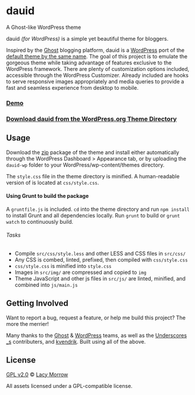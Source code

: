 # dauid
A Ghost-like WordPress theme

dauid *(for WordPress)* is a simple yet beautiful theme for bloggers.

Inspired by the [Ghost](http://ghost.org) blogging platform, dauid is a [WordPress](http://wordpress.org) port of the [default theme by the same name](https://github.com/TryGhost/dauid). The goal of this project is to emulate the gorgeous theme while taking advantage of features exclusive to the WordPress framework. There are plenty of customization options included, accessible through the WordPress Customizer. Already included are hooks to serve responsive images appropriately and media queries to provide a fast and seamless experience from desktop to mobile.

### [Demo](http://lacymorrow.com/projects/dauid/)

### [Download dauid from the WordPress.org Theme Directory](http://wordpress.org/themes/dauid)

## Usage

Download the [zip](https://github.com/lacymorrow/dauid-wp/archive/master.zip) package of the theme and install either automatically through the WordPress Dashboard > Appearance tab, or by uploading the `dauid-wp` folder to your WordPress/wp-content/themes directory.

The `style.css` file in the theme directory is minified. A human-readable version of is located at `css/style.css`.


#### Using Grunt to build the package

A `gruntfile.js` is included. `cd` into the theme directory and run `npm install` to install Grunt and all dependencies locally. Run `grunt` to build or `grunt watch` to continuously build.

###### Tasks

 * Compile `src/css/style.less` and other LESS and CSS files in `src/css/`
 * Any CSS is combed, linted, prefixed, then compiled with `css/style.css`
 * `css/style.css` is minified into `style.css`
 * Images in `src/img/` are compressed and copied to `img`
 * Theme JavaScript and other js files in `src/js/` are linted, minified, and combined into `js/main.js`

## Getting Involved

Want to report a bug, request a feature, or help me build this project? The more the merrier!


Many thanks to the [Ghost](http://ghost.org) & [WordPress](http://wordpress.org) teams, as well as the [Underscores _s](http://underscores.me/) contributers, and [kvendrik](https://github.com/kvendrik/responsive-images.js). Built using all of the above.


## License

[GPL v2.0](http://www.gnu.org/licenses/gpl-2.0.html) © [Lacy Morrow](http://lacymorrow.com)

All assets licensed under a GPL-compatible license.
